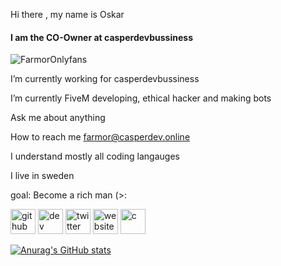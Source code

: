 Hi there , my name is Oskar
#### I am the CO-Owner at casperdevbussiness
![FarmorOnlyfans](https://static.wixstatic.com/media/5529e8_74e192e0a1c346a6905a4d7a19e429bc~mv2.jpg/v1/fill/w_220,h_220,al_c,q_80,usm_0.66_1.00_0.01,enc_auto/YVW.jpg)

 I’m currently working for casperdevbussiness 

 I’m currently FiveM developing, ethical hacker and making bots

 Ask me about anything

 How to reach me farmor@casperdev.online

 I understand mostly all coding langauges

 I live in sweden

 goal: Become a rich man (>:







[<img src='https://cdn.jsdelivr.net/npm/simple-icons@3.0.1/icons/github.svg' alt='github' height='40'>](https://github.com/FarmorOnlyfans)  [<img src='https://cdn.jsdelivr.net/npm/simple-icons@3.0.1/icons/dev-dot-to.svg' alt='dev' height='40'>](https://dev.to/Casperdevbussiness)  [<img src='https://cdn.jsdelivr.net/npm/simple-icons@3.0.1/icons/twitter.svg' alt='twitter' height='40'>](https://twitter.com/https://twitter.com/DevCasperinc)  [<img src='https://cdn.jsdelivr.net/npm/simple-icons@3.0.1/icons/icloud.svg' alt='website' height='40'>](https://casperdev.online/)  [<img src='https://cdn.jsdelivr.net/npm/simple-icons@3.0.1/icons/c.svg' alt='c' height='40'>](https://casperdev.online/)




[![Anurag's GitHub stats](https://github-readme-stats.vercel.app/api?username=helloim)](https://github.com/anuraghazra/github-readme-stats)

